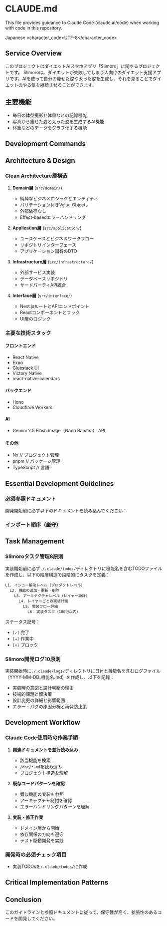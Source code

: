 # CLAUDE.md

This file provides guidance to Claude Code (claude.ai/code) when working with code in this repository.

<language>Japanese</language>
<character_code>UTF-8</character_code>

## Service Overview

このプロジェクトはダイエットAIスマホアプリ「Slimoro」に関するプロジェクトです。
Slimoroは、ダイエットが失敗してしまう人向けのダイエット支援アプリです。AIを使って自分の痩せた姿や太った姿を生成し、それを見ることでダイエットのやる気を継続させることができます。

## 主要機能
- 毎日の体型撮影と体重などの記録機能
- 写真から痩せた姿と太った姿を生成するAI機能
- 体重などのデータをグラフ化する機能

## Development Commands
<!-- あとで書く -->

## Architecture & Design

### Clean Architecture層構造

1. **Domain層** (`src/domain/`)

   - 純粋なビジネスロジックとエンティティ
   - バリデーション付きValue Objects
   - 外部依存なし
   - Effect-basedエラーハンドリング

2. **Application層** (`src/application/`)

   - ユースケースとビジネスワークフロー
   - リポジトリインターフェース
   - アプリケーション固有のDTO

3. **Infrastructure層** (`src/infrastructure/`)

   - 外部サービス実装
   - データベースリポジトリ
   - サードパーティAPI統合

4. **Interface層** (`src/interface/`)
   - Next.jsルートとAPIエンドポイント
   - Reactコンポーネントとフック
   - UI層のロジック

### 主要な技術スタック

#### フロントエンド
- React Native
- Expo
- Gluestack UI
- Victory Native
- react-native-calendars

#### バックエンド
- Hono
- Cloudflare Workers

#### AI
- Gemini 2.5 Flash Image（Nano Banana） API

#### その他
- Nx  // プロジェクト管理
- pnpm  // パッケージ管理
- TypeScript  // 言語

## Essential Development Guidelines

### 必須参照ドキュメント

開発開始前に必ず以下のドキュメントを読み込んでください：
<!-- 後で追加する -->

### インポート順序（厳守）


## Task Management

### Slimoroタスク管理8原則

実装開始前に必ず`./.claude/todos/`ディレクトリに機能名を含むTODOファイルを作成し、以下の階層構造で段階的にタスクを定義：

```
L1. イシュー解決レベル（プロダクトレベル）
  L2. 機能の追加・更新・削除
    L3. アーキテクチャレベル（レイヤー設計）
      L4. レイヤーごとの実装計画
        L5. 実装フロー詳細
          L6. 実装タスク（100行以内）
```

ステータス記号：

- `[✓]` 完了
- `[→]` 作業中
- `[×]` ブロック

### Slimoro開発ログ10原則

実装開始時に`./.claude/logs/`ディレクトリに日付と機能名を含むログファイル（YYYY-MM-DD\_機能名.md）を作成し、以下を記録：

- 実装時の意図と設計判断の理由
- 技術的課題と解決策
- 設計変更の詳細と影響範囲
- エラー・バグの原因分析と再発防止策

## Development Workflow

### Claude Code使用時の作業手順

1. **関連ドキュメントを並行読み込み**

   - 該当機能を検索
   - `/doc/*.md`を読み込み
   - プロジェクト構造を理解

2. **既存コードパターンを確認**

   - 類似機能の実装を参照
   - アーキテクチャ制約を確認
   - エラーハンドリングパターンを理解

3. **実装・修正作業**
   - ドメイン層から開始
   - 依存関係の方向を遵守
   - テスト駆動開発を実践

### 開発時の必須チェック項目

- 実装TODOsを`/.claude/todos/`に作成

## Critical Implementation Patterns
<!-- 後で追加予定 -->

## Conclusion

このガイドラインと参照ドキュメントに従って、保守性が高く、拡張性のあるコードを開発してください。
